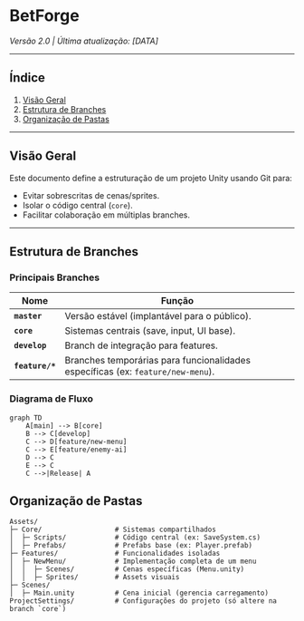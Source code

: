 # BetForge

*Versão 2.0 | Última atualização: [DATA]*

---

## Índice
1. [Visão Geral](#visão-geral)
2. [Estrutura de Branches](#estrutura-de-branches)
3. [Organização de Pastas](#organização-de-pastas)

---

## Visão Geral <a name="visão-geral"></a>
Este documento define a estruturação de um projeto Unity usando Git para:
- Evitar sobrescritas de cenas/sprites.
- Isolar o código central (`core`).
- Facilitar colaboração em múltiplas branches.

---

## Estrutura de Branches <a name="estrutura-de-branches"></a>

### Principais Branches
| Nome          | Função                                                                 |
|---------------|------------------------------------------------------------------------|
| **`master`**    | Versão estável (implantável para o público).                          |
| **`core`**    | Sistemas centrais (save, input, UI base).                             |
| **`develop`** | Branch de integração para features.                                   |
| **`feature/*`** | Branches temporárias para funcionalidades específicas (ex: `feature/new-menu`). |

### Diagrama de Fluxo
```mermaid
graph TD
    A[main] --> B[core]
    B --> C[develop]
    C --> D[feature/new-menu]
    C --> E[feature/enemy-ai]
    D --> C
    E --> C
    C -->|Release| A
```
## Organização de Pastas <a name="organização-de-pastas"></a>
```
Assets/
├─ Core/                  # Sistemas compartilhados
│  ├─ Scripts/            # Código central (ex: SaveSystem.cs)
│  ├─ Prefabs/            # Prefabs base (ex: Player.prefab)
├─ Features/              # Funcionalidades isoladas
│  ├─ NewMenu/            # Implementação completa de um menu
│  │  ├─ Scenes/          # Cenas específicas (Menu.unity)
│  │  ├─ Sprites/         # Assets visuais
├─ Scenes/
│  ├─ Main.unity          # Cena inicial (gerencia carregamento)
ProjectSettings/          # Configurações do projeto (só altere na branch `core`)
```
